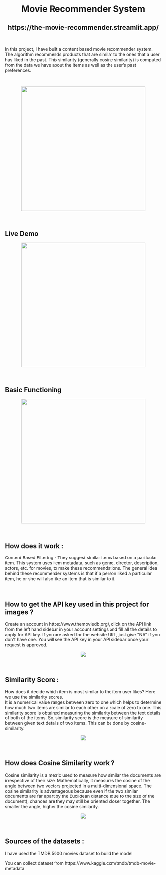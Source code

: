 <h1 align='center'> Movie Recommender System </h1>
<h2 align='center'> https://the-movie-recommender.streamlit.app/</h2>
<br>
<p>In this project, I have built a content based movie recommender system. The algorithm recommends products that are similar to the ones that a user has liked in the past. This similarity (generally cosine similarity) is computed from the data we have about the items as well as the user’s past preferences. </p>
<br>
<p align='center'> <img height='400' src = 'https://github.com/tejred213/Movie-Recommender-System/assets/86062873/c577db73-7d4c-4314-ae09-406ab827f768'></p>
<br>
<h2> Live Demo </h2>
<p align='center'><img height='400' src = 'https://github.com/tejred213/Movie-Recommender/assets/86062873/ff536974-a8be-4b49-8e17-2740fc7eaf54'></p>

<br>
<h2>Basic Functioning</h2>
<p align='center'> <img height='400' src = 'https://github.com/tejred213/Movie-Recommender-System/assets/86062873/00953236-25c6-4e7a-8d6e-68b9aaf887a4'> </p>
<br>
<h2>How does it work : </h2>
<p>Content Based Filtering - They suggest similar items based on a particular item. This system uses item metadata, such as genre, director, description, actors, etc. for movies, to make these recommendations. The general idea behind these recommender systems is that if a person liked a particular item, he or she will also like an item that is similar to it.</p>
<br>
<h2>How to get the API key used in this project for images ? </h2>
<p>Create an account in https://www.themoviedb.org/, click on the API link from the left hand sidebar in your account settings and fill all the details to apply for API key. If you are asked for the website URL, just give "NA" if you don't have one. You will see the API key in your API sidebar once your request is approved.</p>
<p align='center'> <img src = 'https://github.com/tejred213/Movie-Recommender-System/assets/86062873/6ffc2123-0d76-410f-b8d5-54527eed1aa3'></p>

<br>

<h2>Similarity Score : </h2>
<p>How does it decide which item is most similar to the item user likes? Here we use the similarity scores.
<br>
It is a numerical value ranges between zero to one which helps to determine how much two items are similar to each other on a scale of zero to one. This similarity score is obtained measuring the similarity between the text details of both of the items. So, similarity score is the measure of similarity between given text details of two items. This can be done by cosine-similarity.</p>
<p align='center'><img src='https://github.com/tejred213/Movie-Recommender-System/assets/86062873/50894377-584a-4b9c-8742-4a9bbce1263f'></p>
<br>

<h2>How does Cosine Similarity work ? </h2>
<p>Cosine similarity is a metric used to measure how similar the documents are irrespective of their size. Mathematically, it measures the cosine of the angle between two vectors projected in a multi-dimensional space. The cosine similarity is advantageous because even if the two similar documents are far apart by the Euclidean distance (due to the size of the document), chances are they may still be oriented closer together. The smaller the angle, higher the cosine similarity.</p>
<p align='center'><img src='https://github.com/tejred213/Movie-Recommender-System/assets/86062873/c3c6296f-ba4c-47f1-a793-9b68396ba442'></p>
<br>
<h2>Sources of the datasets : </h2>
<p>I have used the TMDB 5000 movies dataset to build the model</p>
<p>You can collect dataset from https://www.kaggle.com/tmdb/tmdb-movie-metadata</p>

